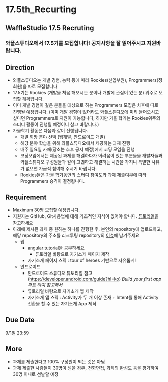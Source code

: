 # 17.5th_Recurting

## WaffleStudio 17.5 Recruting

### 와플스튜디오에서 17.5기를 모집합니다! 공지사항을 잘 읽어주시고 지원바랍니다.

## Direction  
- 와플스튜디오는 개발 경험, 능력 등에 따라 Rookies(신입부원), Programmers(정회원)을 따로 모집합니다
- 17.5기는 Rookies (개발을 처음 해보시는 분이나 개발에 관심이 있는 분) 위주로 모집할 계획입니다.
- 이미 개발 경험이 깊은 분들을 대상으로 하는 Programmers 모집은 차후에 따로 진행될 예정입니다. 
(이미 개발 경험이 있더라도 와플스튜디오에 미리 들어오시고 싶다면 Programmers로 지원이 가능합니다, 하지만 가을 학기는 Rookies위주의 스터디 활동이 진행될 예정이니 참고 바랍니다.)
- 가을학기 활동은 다음과 같이 진행됩니다.
    * 개발 희망 분야 선택 (웹개발, 안드로이드 개발) 
    * 해당 분야 학습을 위해 와플스튜디오에서 제공하는 과제 진행 
    * 매주 일요일 카페(장소는 추후 공지 예정)에서 코딩 모임을 진행 
    * 코딩모임에서는 제공된 과제를 해결하다가 어려움이 있는 부분들을 개발자들과 와플스튜디오 구성원들과 같이 고민하고 해결하는 시간을 가지니 특별한 사유가 없으면 가급적 참여해 주시기 바랍니다. 
    * Rookies들은 가을 학기동안의 스터디 참여도와 과제 제출여부에 따라 Programmers 승격이 결정됩니다. 

## Requirement
- Maximum 30명 모집할 예정입니다.
- 지원자는 GitHub, Git사용법에 대해 기초적인 지식이 있어야 합니다. [튜토리얼](https://rogerdudler.github.io/git-guide/index.ko.html)을 참고하세요
- 아래에 제시된 과제 중 원하는 하나를 진행한 후, 본인의 repository에 업로드하고, 해당 repository의 주소를 리크루팅 repository의 [이슈](https://github.com/wafflestudio/17.5th_Recruting/issues)에 남겨주세요
	* 웹
		- [angular tutorial](https://angular.io/tutorial)을 공부하세요
        	- 튜토리얼 바탕으로 자기소개 페이지 제작
		- 자기소개 페이지 스펙 : tour of heroes 기반으로 자유롭게!
	* 안드로이드
		- 안드로이드 스튜디오 튜토리얼 참고 (https://developer.android.com/guide?hl=ko) *Build your first app 파트 까지 참고해서*
		- 튜토리얼 바탕으로 자기소개 앱 제작 
		- 자기소개 앱 스펙 :  Activity가 두 개 이상 존재 + Intent를 통해 Activity 전환을 할 수 있는 자기소개 App 제작
  
  
## Due Date 
9/1일 23:59

## More
* 과제를 제출한다고 100% 구성원이 되는 것은 아님
* 과제 제출한 사람들이 30명이 넘을 경우, 전화면접, 과제의 완성도 등을 평가하여 30명 이내로 선발할 예정
